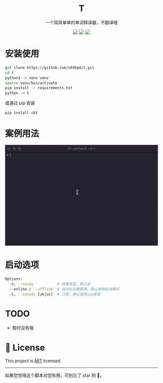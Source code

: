 <p align="center">
    <!-- <img src="medias/main.gif"/> -->
    <h1 align="center" >T</h1>
    <p align="center">一个简简单单的单词释译器，不翻译哦</p>
        <p align="center">
    <a href="https://app.codacy.com/manual/s045pd/t?utm_source=github.com&utm_medium=referral&utm_content=s045pd/t&utm_campaign=Badge_Grade_Dashboard"><img src="https://api.codacy.com/project/badge/Grade/f00d1d69a99346038d14df4bec303034"/></a>
    <a target="_blank" href="https://www.python.org/downloads/" title="Python version"><img src="https://img.shields.io/badge/python-%3E=_3.8-green.svg"></a>
    <a target="_blank" href="LICENSE" title="License: MIT"><img src="https://img.shields.io/badge/License-MIT-blue.svg"></a>
</p>

# 安装使用

```sh
git clone https://github.com/s045pd/t.git
cd t
python3 -m venv venv
source venv/bin/activate
pip install -r requirements.txt
python -m t
```

或通过 pip 安装

```bash
pip install cbt
```

# 案例用法

![](https://github.com/s045pd/t/blob/master/data/example.gif)

# 启动选项

```bash
Options:
  -n, --nosay           # 结果发音，默认会
  --online / --offline  # 自动补全数据源，默认使用在线模式
  -l, --sounds [uk|us]  # 口音，默认使用🇬🇧英音
```

# TODO

- 暂时没有哦

# 📝 License

This project is [MIT](https://github.com/s045pd/t/blob/master/LICENSE) licensed.

---

如果您觉得这个脚本对您有用，可别忘了 star 哟 🐶。
